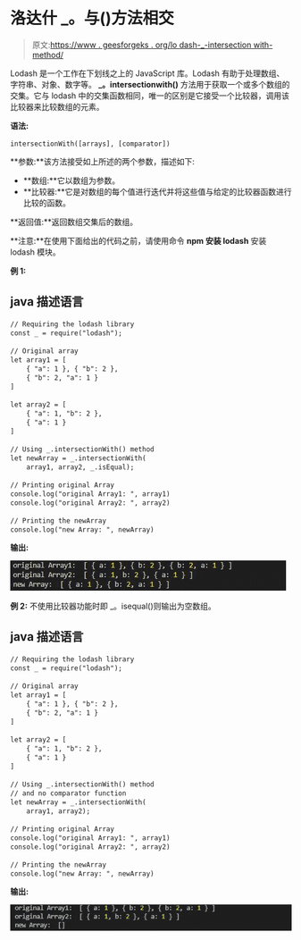 # 洛达什 _。与()方法相交

> 原文:[https://www . geesforgeks . org/lo dash-_-intersection with-method/](https://www.geeksforgeeks.org/lodash-_-intersectionwith-method/)

Lodash 是一个工作在下划线之上的 JavaScript 库。Lodash 有助于处理数组、字符串、对象、数字等。
**_。intersectionwith()** 方法用于获取一个或多个数组的交集。它与 lodash 中的交集函数相同，唯一的区别是它接受一个比较器，调用该比较器来比较数组的元素。

**语法:**

```
intersectionWith([arrays], [comparator])
```

**参数:**该方法接受如上所述的两个参数，描述如下:

*   **数组:**它以数组为参数。
*   **比较器:**它是对数组的每个值进行迭代并将这些值与给定的比较器函数进行比较的函数。

**返回值:**返回数组交集后的数组。

**注意:**在使用下面给出的代码之前，请使用命令 **npm 安装 lodash** 安装 lodash 模块。

**例 1:**

## java 描述语言

```
// Requiring the lodash library
const _ = require("lodash");

// Original array
let array1 = [
    { "a": 1 }, { "b": 2 },
    { "b": 2, "a": 1 }
]

let array2 = [
    { "a": 1, "b": 2 },
    { "a": 1 }
]

// Using _.intersectionWith() method
let newArray = _.intersectionWith(
    array1, array2, _.isEqual);

// Printing original Array
console.log("original Array1: ", array1)
console.log("original Array2: ", array2)

// Printing the newArray
console.log("new Array: ", newArray)
```

**输出:**

![](img/3c4f746b30c57701512bdac7ec50b3f4.png)

**例 2:** 不使用比较器功能时即 _。isequal()则输出为空数组。

## java 描述语言

```
// Requiring the lodash library
const _ = require("lodash");

// Original array
let array1 = [
    { "a": 1 }, { "b": 2 },
    { "b": 2, "a": 1 }
]

let array2 = [
    { "a": 1, "b": 2 },
    { "a": 1 }
]

// Using _.intersectionWith() method
// and no comparator function
let newArray = _.intersectionWith(
    array1, array2);

// Printing original Array
console.log("original Array1: ", array1)
console.log("original Array2: ", array2)

// Printing the newArray
console.log("new Array: ", newArray)
```

**输出:**

![](img/179c4c20768033250306feae44e22bfd.png)